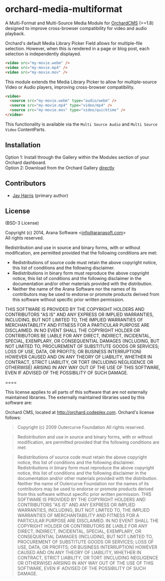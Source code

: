 # orchard-media-multiformat

A Multi-Format and Multi-Source Media Module for [OrchardCMS](http://www.orchardproject.net/) (>=1.8) designed to improve cross-browser compatibility for video and audio playback.

Orchard's default Media Library Picker Field allows for multiple-file selection. However, when this is rendered in a page or blog post, each selection is independently displayed.

```html
<video src="my-movie.webm" />
<video src="my-movie.mp4" />
<video src="my-movie.mov" />
```

This module extends the Media Library Picker to allow for multiple-source Video or Audio players, improving cross-browser compatibility.

```html
<video>
  <source src="my-movie.webm" type="audio/webm" />
  <source src="my-movie.mp4" type="video/mp4" />
  <source src="my-movie.mov" type="video/quicktime" />
</video>
```

This functionality is available via the `Multi Source Audio` and `Multi Source Video` ContentParts.

## Installation

Option 1: Install through the Gallery within the Modules section of your Orchard dashboard.  
Option 2: Download from the Orchard Gallery [directly](http://gallery.orchardproject.net/List/Modules/Orchard.Module.Arana.MediaMultiFormat)


## Contributors

- [Jay Harris](http://github.com/JayHarris) (primary author)

## License

(BSD-3 License)

Copyright (c) 2014, Arana Software <<info@aranasoft.com>>   
All rights reserved.

Redistribution and use in source and binary forms, with or without
modification, are permitted provided that the following conditions are met:

  * Redistributions of source code must retain the above copyright
      notice, this list of conditions and the following disclaimer.
  * Redistributions in binary form must reproduce the above copyright
      notice, this list of conditions and the following disclaimer in the
      documentation and/or other materials provided with the distribution.
  * Neither the name of the Arana Software nor the
      names of its contributors may be used to endorse or promote products
      derived from this software without specific prior written permission.

THIS SOFTWARE IS PROVIDED BY THE COPYRIGHT HOLDERS AND CONTRIBUTORS "AS IS" AND
ANY EXPRESS OR IMPLIED WARRANTIES, INCLUDING, BUT NOT LIMITED TO, THE IMPLIED
WARRANTIES OF MERCHANTABILITY AND FITNESS FOR A PARTICULAR PURPOSE ARE
DISCLAIMED. IN NO EVENT SHALL THE COPYRIGHT HOLDER OR CONTRIBUTORS BE LIABLE FOR
ANY DIRECT, INDIRECT, INCIDENTAL, SPECIAL, EXEMPLARY, OR CONSEQUENTIAL DAMAGES
(INCLUDING, BUT NOT LIMITED TO, PROCUREMENT OF SUBSTITUTE GOODS OR SERVICES;
LOSS OF USE, DATA, OR PROFITS; OR BUSINESS INTERRUPTION) HOWEVER CAUSED AND
ON ANY THEORY OF LIABILITY, WHETHER IN CONTRACT, STRICT LIABILITY, OR TORT
(INCLUDING NEGLIGENCE OR OTHERWISE) ARISING IN ANY WAY OUT OF THE USE OF THIS
SOFTWARE, EVEN IF ADVISED OF THE POSSIBILITY OF SUCH DAMAGE.

====

This license applies to all parts of this software that are not externally
maintained libraries. The externally maintained libraries used by this
software are:

Orchard CMS, located at http://orchard.codeplex.com. Orchard's license follows:

> Copyright (c) 2009 Outercurve Foundation
All rights reserved.

> Redistribution and use in source and binary forms, with or without modification, are permitted provided that the following conditions are met:

> Redistributions of source code must retain the above copyright notice, this list of conditions and the following disclaimer.
Redistributions in binary form must reproduce the above copyright notice, this list of conditions and the following disclaimer in the documentation and/or other materials provided with the distribution.
Neither the name of Outercurve Foundation nor the names of its contributors may be used to endorse or promote products derived from this software without specific prior written permission.
THIS SOFTWARE IS PROVIDED BY THE COPYRIGHT HOLDERS AND CONTRIBUTORS "AS IS" AND ANY EXPRESS OR IMPLIED WARRANTIES, INCLUDING, BUT NOT LIMITED TO, THE IMPLIED WARRANTIES OF MERCHANTABILITY AND FITNESS FOR A PARTICULAR PURPOSE ARE DISCLAIMED. IN NO EVENT SHALL THE COPYRIGHT HOLDER OR CONTRIBUTORS BE LIABLE FOR ANY DIRECT, INDIRECT, INCIDENTAL, SPECIAL, EXEMPLARY, OR CONSEQUENTIAL DAMAGES (INCLUDING, BUT NOT LIMITED TO, PROCUREMENT OF SUBSTITUTE GOODS OR SERVICES; LOSS OF USE, DATA, OR PROFITS; OR BUSINESS INTERRUPTION) HOWEVER CAUSED AND ON ANY THEORY OF LIABILITY, WHETHER IN CONTRACT, STRICT LIABILITY, OR TORT (INCLUDING NEGLIGENCE OR OTHERWISE) ARISING IN ANY WAY OUT OF THE USE OF THIS SOFTWARE, EVEN IF ADVISED OF THE POSSIBILITY OF SUCH DAMAGE.
